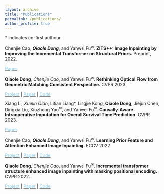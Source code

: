 ```yaml
---
layout: archive
title: "Publications"
permalink: /publications/
author_profile: true
---
```


<a>*</a> indicates co-first authour

Chenjie Cao<a>*</a>, <b>Qiaole Dong<a>*</a></b>, and Yanwei Fu<sup><a title='Corresponding author'>✉</a></sup>. 
<b>ZITS++: Image Inpainting by Improving the Incremental Transformer on Structural Priors.</b> Preprint, 2022.

[<span class="underline-on-hover" style="color:#87CEFA">Paper</span>](https://arxiv.org/abs/2210.05950)

<b>Qiaole Dong<a>*</a></b>, Chenjie Cao<a>*</a>, and Yanwei Fu<sup><a title='Corresponding author'>✉</a></sup>. 
<b>Rethinking Optical Flow from Geometric Matching Consistent Perspective.</b> CVPR 2023.

[<span class="underline-on-hover" style="color:#87CEFA">Project</span>](https://dqiaole.github.io/MatchFlow/)
\| [<span class="underline-on-hover" style="color:#87CEFA">Paper</span>](https://arxiv.org/abs/2303.08384)
\| [<span class="underline-on-hover" style="color:#87CEFA">Code</span>](https://github.com/DQiaole/MatchFlow)

Xiang Li<a>*</a>, Xuelin Qian<a>*</a>, Litian Liang<a>*</a>, Lingjie Kong, <b>Qiaole Dong</b>, Jiejun Chen, Dingxia Liu, 
Xiuzhong Yao<sup><a title='Corresponding author'>✉</a></sup>, and Yanwei Fu<sup><a title='Corresponding author'>✉</a></sup>. 
<b>Causally-Aware Intraoperative Imputation for Overall Survival Time Prediction.</b> CVPR 2023.

[<span class="underline-on-hover" style="color:#87CEFA">Paper</span>](https://openaccess.thecvf.com/content/CVPR2023/papers/Li_Causally-Aware_Intraoperative_Imputation_for_Overall_Survival_Time_Prediction_CVPR_2023_paper.pdf)

Chenjie Cao<a>*</a>, <b>Qiaole Dong<a>*</a></b>, and Yanwei Fu<sup><a title='Corresponding author'>✉</a></sup>. 
<b>Learning Prior Feature and Attention Enhanced Image Inpainting.</b> ECCV 2022.

[<span class="underline-on-hover" style="color:#87CEFA">Project</span>](https://ewrfcas.github.io/MAE-FAR/)
\| [<span class="underline-on-hover" style="color:#87CEFA">Paper</span>](https://arxiv.org/pdf/2208.01837.pdf)
\| [<span class="underline-on-hover" style="color:#87CEFA">Code</span>](https://github.com/ewrfcas/MAE-FAR)

<b>Qiaole Dong<a>*</a></b>, Chenjie Cao<a>*</a>, and Yanwei Fu<sup><a title='Corresponding author'>✉</a></sup>. 
<b>Incremental transformer structure enhanced image inpainting with masking positional encoding.</b> CVPR 2022.

[<span class="underline-on-hover" style="color:#87CEFA">Project</span>](https://dqiaole.github.io/ZITS_inpainting/)
\| [<span class="underline-on-hover" style="color:#87CEFA">Paper</span>](https://openaccess.thecvf.com/content/CVPR2022/papers/Dong_Incremental_Transformer_Structure_Enhanced_Image_Inpainting_With_Masking_Positional_Encoding_CVPR_2022_paper.pdf)
\| [<span class="underline-on-hover" style="color:#87CEFA">Code</span>](https://github.com/DQiaole/ZITS_inpainting)
